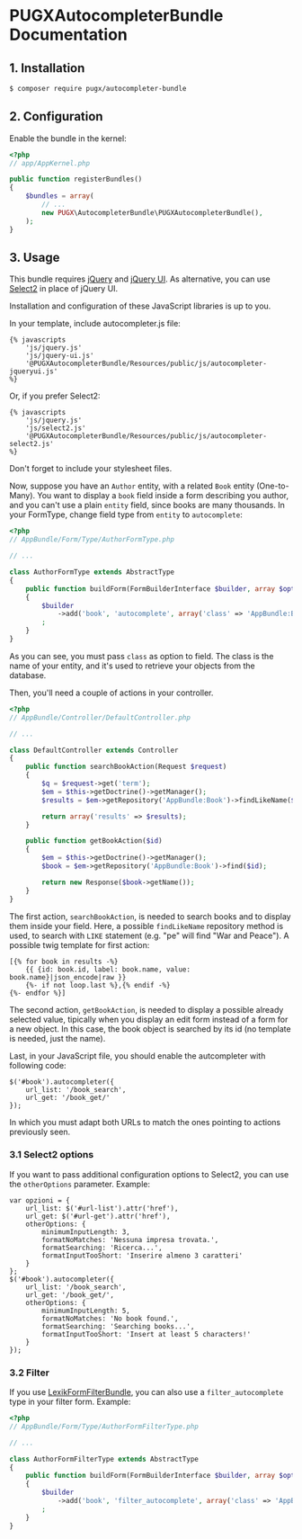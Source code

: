PUGXAutocompleterBundle Documentation
=====================================

## 1. Installation

``` bash
$ composer require pugx/autocompleter-bundle
```

## 2. Configuration

Enable the bundle in the kernel:

``` php
<?php
// app/AppKernel.php

public function registerBundles()
{
    $bundles = array(
        // ...
        new PUGX\AutocompleterBundle\PUGXAutocompleterBundle(),
    );
}
```

## 3. Usage

This bundle requires [jQuery](http://jquery.com/) and [jQuery UI](http://jqueryui.com/).
As alternative, you can use [Select2](https://select2.github.io/) in place of jQuery UI.

Installation and configuration of these JavaScript libraries is up to you.

In your template, include autocompleter.js file:

```jinja
{% javascripts
    'js/jquery.js'
    'js/jquery-ui.js'
    '@PUGXAutocompleterBundle/Resources/public/js/autocompleter-jqueryui.js'
%}
```

Or, if you prefer Select2:

```jinja
{% javascripts
    'js/jquery.js'
    'js/select2.js'
    '@PUGXAutocompleterBundle/Resources/public/js/autocompleter-select2.js'
%}
```

Don't forget to include your stylesheet files.

Now, suppose you have an ``Author`` entity, with a related ``Book`` entity (One-to-Many).
You want to display a ``book`` field inside a form describing you author, and you can't
use a plain ``entity`` field, since books are many thousands.
In your FormType, change field type from ``entity`` to ``autocomplete``:

``` php
<?php
// AppBundle/Form/Type/AuthorFormType.php

// ...

class AuthorFormType extends AbstractType
{
    public function buildForm(FormBuilderInterface $builder, array $options)
    {
        $builder
            ->add('book', 'autocomplete', array('class' => 'AppBundle:Book'))
        ;
    }
}
```

As you can see, you must pass ``class`` as option to field. The class is the name of
your entity, and it's used to retrieve your objects from the database.

Then, you'll need a couple of actions in your controller.

``` php
<?php
// AppBundle/Controller/DefaultController.php

// ...

class DefaultController extends Controller
{
    public function searchBookAction(Request $request)
    {
        $q = $request->get('term');
        $em = $this->getDoctrine()->getManager();
        $results = $em->getRepository('AppBundle:Book')->findLikeName($q);

        return array('results' => $results);
    }

    public function getBookAction($id)
    {
        $em = $this->getDoctrine()->getManager();
        $book = $em->getRepository('AppBundle:Book')->find($id);

        return new Response($book->getName());
    }
}
```

The first action, ``searchBookAction``, is needed to search books and to display them
inside your field. Here, a possible ``findLikeName`` repository method is used, to
search with ``LIKE`` statement (e.g. "pe" will find "War and Peace").
A possible twig template for first action:

```jinja
[{% for book in results -%}
    {{ {id: book.id, label: book.name, value: book.name}|json_encode|raw }}
    {%- if not loop.last %},{% endif -%}
{%- endfor %}]
```

The second action, ``getBookAction``, is needed to display a possible already selected value,
tipically when you display an edit form instead of a form for a new object.
In this case, the book object is searched by its id (no template is needed, just the name).

Last, in your JavaScript file, you should enable the autcompleter with following code:

```
$('#book').autocompleter({
    url_list: '/book_search',
    url_get: '/book_get/'
});
```

In which you must adapt both URLs to match the ones pointing to actions previously seen.

### 3.1 Select2 options

If you want to pass additional configuration options to Select2, you can use the ``otherOptions`` parameter.
Example:

```
var opzioni = {
    url_list: $('#url-list').attr('href'),
    url_get: $('#url-get').attr('href'),
    otherOptions: {
        minimumInputLength: 3,
        formatNoMatches: 'Nessuna impresa trovata.',
        formatSearching: 'Ricerca...',
        formatInputTooShort: 'Inserire almeno 3 caratteri'
    }
};
$('#book').autocompleter({
    url_list: '/book_search',
    url_get: '/book_get/',
    otherOptions: {
        minimumInputLength: 5,
        formatNoMatches: 'No book found.',
        formatSearching: 'Searching books...',
        formatInputTooShort: 'Insert at least 5 characters!'
    }
});
```

### 3.2 Filter

If you use [LexikFormFilterBundle](https://github.com/lexik/LexikFormFilterBundle), you can also use a
``filter_autocomplete`` type in your filter form.
Example:

``` php
<?php
// AppBundle/Form/Type/AuthorFormFilterType.php

// ...

class AuthorFormFilterType extends AbstractType
{
    public function buildForm(FormBuilderInterface $builder, array $options)
    {
        $builder
            ->add('book', 'filter_autocomplete', array('class' => 'AppBundle:Book'))
        ;
    }
}
```